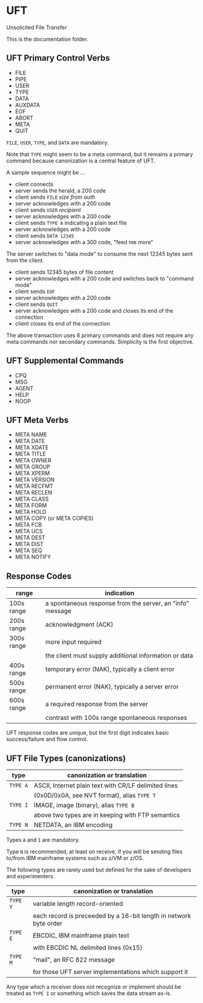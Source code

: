# UFT

Unsolicited File Transfer

This is the documentation folder.

## UFT Primary Control Verbs

* FILE
* PIPE
* USER
* TYPE
* DATA
* AUXDATA
* EOF
* ABORT
* META
* QUIT

`FILE`, `USER`, `TYPE`, and `DATA` are mandatory.

Note that `TYPE` might seem to be a meta command,
but it remains a primary command because canonization is a
central feature of UFT.

A sample sequence might be ...
* client connects
* server sends the herald, a 200 code
* client sends `FILE` *size* *from* *auth*
* server acknowledges with a 200 code
* client sends `USER` *recipient*
* server acknowledges with a 200 code
* client sends `TYPE A` indicating a plain text file
* server acknowledges with a 200 code
* client sends `DATA 12345`
* server acknowledges with a 300 code, "feed me more"

The server switches to "data mode" to consume the next 12345 bytes
sent from the client.

* client sends 12345 bytes of file content
* server acknowledges with a 200 code and switches back to "command mode"
* client sends `EOF`
* server acknowledges with a 200 code
* client sends `QUIT`
* server acknowledges with a 200 code and closes its end of the connection
* client closes its end of the connection

The above transaction uses 6 primary commands and does not require any
meta commands nor secondary commands. Simplicity is the first objective.

## UFT Supplemental Commands

* CPQ
* MSG
* AGENT
* HELP
* NOOP

## UFT Meta Verbs

* META NAME
* META DATE
* META XDATE
* META TITLE
* META OWNER
* META GROUP
* META XPERM
* META VERSION
* META RECFMT
* META RECLEN
* META CLASS
* META FORM
* META HOLD
* META COPY (or META COPIES)
* META FCB
* META UCS
* META DEST
* META DIST
* META SEQ
* META NOTIFY

## Response Codes

| range      | indication                                                |
| ---------- | --------------------------------------------------------- |
| 100s range | a spontaneous response from the server, an "info" message |
| 200s range | acknowledgment (ACK)                                      |
| 300s range | more input required                                       |
|            | the client must supply additional information or data     |
| 400s range | temporary error (NAK), typically a client error           |
| 500s range | permanent error (NAK), typically a server error           |
| 600s range | a required response from the server                       |
|            | contrast with 100s range spontaneous responses            |

UFT response codes are unique, but the first digit indicates basic
success/failure and flow control.

## UFT File Types (canonizations)

| type       | canonization or translation                             |
| ---------- | ------------------------------------------------------- |
|  `TYPE A`  | ASCII, Internet plain text with CR/LF delimited lines   |
|            | (0x0D/0x0A, see NVT format), alias `TYPE T`             |
|  `TYPE I`  | IMAGE, image (binary), alias `TYPE B`                   |
|            | above two types are in keeping with FTP semantics       |
|  `TYPE N`  | NETDATA, an IBM encoding                                |

Types `A` and `I` are mandatory.

Type `N` is recommended, at least on receive, if you will be
sending files to/from IBM mainframe systems such as z/VM or z/OS.

The following types are rarely used but defined for the sake of
developers and experimenters.

| type       | canonization or translation                             |
| ---------- | ------------------------------------------------------- |
|  `TYPE V`  | variable length record-oriented                         |
|            | each record is preceeded by a 16-bit length in network byte order |
|  `TYPE E`  | EBCDIC, IBM mainframe plain text                        |
|            | with EBCDIC NL delimited lines (0x15)                   |
|  `TYPE M`  | "mail", an RFC 822 message                              |
|            | for those UFT server implementations which support it   |

Any type which a receiver does not recognize or implement should be
treated as `TYPE I` or something which saves the data stream as-is.


